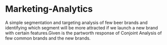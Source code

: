 # Marketing-Analytics
A simple segmentation and targeting analysis of few beer brands and identifying which segment will be more attracted if we launch a new brand with certain features.Given is the partworth response of Conjoint Analysis of few common brands and the new brands.
